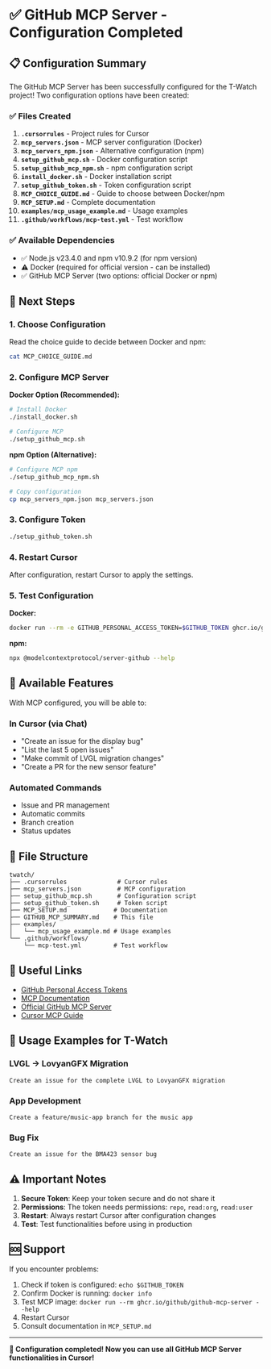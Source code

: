 # ✅ GitHub MCP Server - Configuration Completed

## 📋 Configuration Summary

The GitHub MCP Server has been successfully configured for the T-Watch project! Two configuration options have been created:

### ✅ Files Created

1. **`.cursorrules`** - Project rules for Cursor
2. **`mcp_servers.json`** - MCP server configuration (Docker)
3. **`mcp_servers_npm.json`** - Alternative configuration (npm)
4. **`setup_github_mcp.sh`** - Docker configuration script
5. **`setup_github_mcp_npm.sh`** - npm configuration script
6. **`install_docker.sh`** - Docker installation script
7. **`setup_github_token.sh`** - Token configuration script
8. **`MCP_CHOICE_GUIDE.md`** - Guide to choose between Docker/npm
9. **`MCP_SETUP.md`** - Complete documentation
10. **`examples/mcp_usage_example.md`** - Usage examples
11. **`.github/workflows/mcp-test.yml`** - Test workflow

### ✅ Available Dependencies

- ✅ Node.js v23.4.0 and npm v10.9.2 (for npm version)
- ⚠️ Docker (required for official version - can be installed)
- ✅ GitHub MCP Server (two options: official Docker or npm)

## 🔧 Next Steps

### 1. Choose Configuration

Read the choice guide to decide between Docker and npm:

```bash
cat MCP_CHOICE_GUIDE.md
```

### 2. Configure MCP Server

**Docker Option (Recommended):**
```bash
# Install Docker
./install_docker.sh

# Configure MCP
./setup_github_mcp.sh
```

**npm Option (Alternative):**
```bash
# Configure MCP npm
./setup_github_mcp_npm.sh

# Copy configuration
cp mcp_servers_npm.json mcp_servers.json
```

### 3. Configure Token

```bash
./setup_github_token.sh
```

### 4. Restart Cursor

After configuration, restart Cursor to apply the settings.

### 5. Test Configuration

**Docker:**
```bash
docker run --rm -e GITHUB_PERSONAL_ACCESS_TOKEN=$GITHUB_TOKEN ghcr.io/github/github-mcp-server --help
```

**npm:**
```bash
npx @modelcontextprotocol/server-github --help
```

## 🚀 Available Features

With MCP configured, you will be able to:

### In Cursor (via Chat)
- "Create an issue for the display bug"
- "List the last 5 open issues"
- "Make commit of LVGL migration changes"
- "Create a PR for the new sensor feature"

### Automated Commands
- Issue and PR management
- Automatic commits
- Branch creation
- Status updates

## 📁 File Structure

```
twatch/
├── .cursorrules              # Cursor rules
├── mcp_servers.json          # MCP configuration
├── setup_github_mcp.sh       # Configuration script
├── setup_github_token.sh     # Token script
├── MCP_SETUP.md             # Documentation
├── GITHUB_MCP_SUMMARY.md    # This file
├── examples/
│   └── mcp_usage_example.md # Usage examples
└── .github/workflows/
    └── mcp-test.yml         # Test workflow
```

## 🔗 Useful Links

- [GitHub Personal Access Tokens](https://github.com/settings/tokens)
- [MCP Documentation](https://modelcontextprotocol.io/)
- [Official GitHub MCP Server](https://github.com/github/github-mcp-server)
- [Cursor MCP Guide](https://cursor.sh/docs/mcp)

## 🎯 Usage Examples for T-Watch

### LVGL → LovyanGFX Migration
```
Create an issue for the complete LVGL to LovyanGFX migration
```

### App Development
```
Create a feature/music-app branch for the music app
```

### Bug Fix
```
Create an issue for the BMA423 sensor bug
```

## ⚠️ Important Notes

1. **Secure Token**: Keep your token secure and do not share it
2. **Permissions**: The token needs permissions: `repo`, `read:org`, `read:user`
3. **Restart**: Always restart Cursor after configuration changes
4. **Test**: Test functionalities before using in production

## 🆘 Support

If you encounter problems:

1. Check if token is configured: `echo $GITHUB_TOKEN`
2. Confirm Docker is running: `docker info`
3. Test MCP image: `docker run --rm ghcr.io/github/github-mcp-server --help`
4. Restart Cursor
5. Consult documentation in `MCP_SETUP.md`

---

**🎉 Configuration completed! Now you can use all GitHub MCP Server functionalities in Cursor!** 